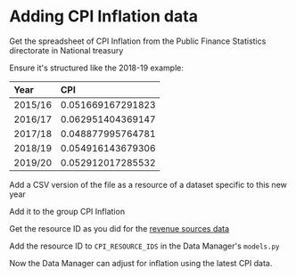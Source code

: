 # Adding CPI Inflation data

Get the spreadsheet of CPI Inflation from the Public Finance Statistics directorate in National treasury

Ensure it's structured like the 2018-19 example:

| Year | CPI |
| :--- | :--- |
| 2015/16 | 0.051669167291823 |
| 2016/17 | 0.062951404369147 |
| 2017/18 | 0.048877995764781 |
| 2018/19 | 0.054916143679306 |
| 2019/20 | 0.052912017285532 |

Add a CSV version of the file as a resource of a dataset specific to this new year

Add it to the group CPI Inflation

Get the resource ID as you did for the [revenue sources data](adding-a-new-national-budget-adding-revenue-sources-data.md)

Add the resource ID to `CPI_RESOURCE_IDS` in the Data Manager's `models.py`

Now the Data Manager can adjust for inflation using the latest CPI data.

